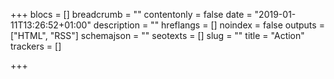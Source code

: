 +++
blocs = []
breadcrumb = ""
contentonly = false
date = "2019-01-11T13:26:52+01:00"
description = ""
hreflangs = []
noindex = false
outputs = ["HTML", "RSS"]
schemajson = ""
seotexts = []
slug = ""
title = "Action"
trackers = []

+++
